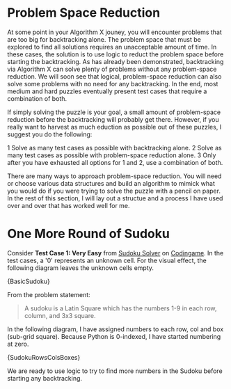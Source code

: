 # Problem Space Reduction

At some point in your Algorithm X jouney, you will encounter problems that are too big for backtracking alone. The problem space that must be explored to find all solutions requires an unacceptable amount of time. In these cases, the solution is to use logic to reduct the problem space before starting the backtracking. As has already been demonstrated, backtracking via Algorithm X can solve plenty of problems without any problem-space reduction. We will soon see that logical, problem-space reduction can also solve some problems with no need for any backtracking. In the end, most medium and hard puzzles eventually present test cases that require a combination of both.

If simply solving the puzzle is your goal, a small amount of problem-space reduction before the backtracking will probably get there. However, if you really want to harvest as much eduction as possible out of these puzzles, I suggest you do the following:

1 Solve as many test cases as possible with backtracking alone.
2 Solve as many test cases as possible with problem-space reduction alone.
3 Only after you have exhausted all options for 1 and 2, use a combination of both.

There are many ways to approach problem-space reduction. You will need or choose various data structures and build an algorithm to mimick what you would do if you were trying to solve the puzzle with a pencil on paper. In the rest of this section, I will lay out a structue and a process I have used over and over that has worked well for me.

# One More Round of Sudoku

Consider __Test Case 1: Very Easy__ from [Sudoku Solver](https://www.codingame.com/training/medium/sudoku-solver) on [Codingame](https://www.codingame.com). In the test cases, a '0' represents an unknown cell. For the visual effect, the following diagram leaves the unknown cells empty.

{BasicSudoku}

From the problem statement:

>A sudoku is a Latin Square which has the numbers 1-9 in each row, column, and 3x3 square.

In the following diagram, I have assigned numbers to each row, col and box (sub-grid square). Because Python is 0-indexed, I have started numbering at zero.

{SudokuRowsColsBoxes}

We are ready to use logic to try to find more numbers in the Sudoku before starting any backtracking.
